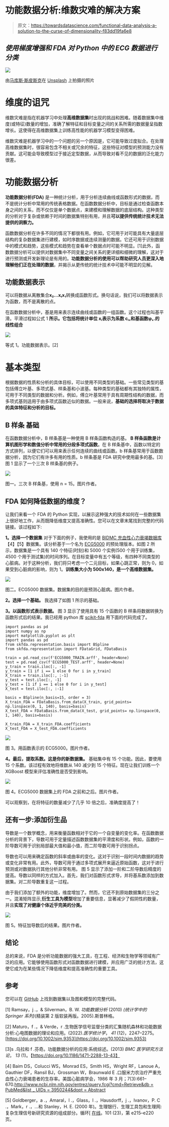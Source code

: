 # 功能数据分析:维数灾难的解决方案

> 原文：<https://towardsdatascience.com/functional-data-analysis-a-solution-to-the-curse-of-dimensionality-f83dd19fa6e8>

## *使用梯度增强和 FDA 对 Python 中的 ECG 数据进行分类*

![](img/0306c44391f44c069050dbd9d0e3c944.png)

由[马库斯·斯皮斯克](https://unsplash.com/@markusspiske?utm_source=unsplash&utm_medium=referral&utm_content=creditCopyText)在 [Unsplash](https://unsplash.com/s/photos/data-analysis?utm_source=unsplash&utm_medium=referral&utm_content=creditCopyText) 上拍摄的照片

# **维度的诅咒**

维数灾难是指在机器学习中处理**高维数据集**时出现的挑战和困难。随着数据集中维度(或特征)数量的增加，准确了解特征和目标变量之间的关系所需的数据量呈指数增长。这使得在高维数据集上训练高性能的机器学习模型变得困难。

维数灾难是机器学习中的一个问题的另一个原因是，它可能导致过度拟合。在处理高维数据集时，很容易包含不相关或冗余的特征，这些特征对模型的预测能力没有贡献。这可能会导致模型过于接近定型数据，从而导致对看不见的数据的泛化能力很差。

# 功能**数据分析**

**功能数据分析(FDA)** 是一种统计分析，用于分析连续曲线或函数形式的数据，而不是统计分析中常用的传统表格数据。在函数数据分析中，目标是通过检查函数本身之间的关系，而不仅仅是单个数据点，来建模和理解数据的底层结构。这种类型的分析对于复杂或依赖于时间的数据集特别有用，并且**可以提供传统统计技术无法提供的洞察力。**

函数数据分析在许多不同的情况下都很有用。例如，它可用于对可能具有大量底层结构的复杂数据集进行建模，如时序数据或连续测量的数据。它还可用于识别数据中的模式和趋势，这些模式和趋势在查看单个数据点时可能不明显。[1]此外，函数数据分析可以提供对数据集中不同变量之间关系的更详细和细微的理解，这对于进行预测或开发新理论是有用的。**功能数据分析的使用可以帮助研究人员更深入地理解他们正在处理的数据**，并揭示从更传统的统计技术中可能不明显的见解。

## 功能数据表示

可以将数据从离散集合**x₂…xₜx₁**转换成函数形式。换句话说，我们可以将数据表示为函数，而不是离散的点。

在函数数据分析中，基是用来表示连续曲线或函数的一组函数。这个过程也叫基平滑。平滑过程如公式 1 **所示。它包括将统计单位 xᵢ表示为系数 cᵢₛ和基函数φₛ.的线性组合**

![](img/5808172917ccfc30b8f276f556f35b89.png)

等式 1。功能数据表示。[2]

# 基本类型

根据数据的性质和分析的具体目标，可以使用不同类型的基础。一些常见类型的基包括傅立叶基、多项式基、样条基和小波基。每种类型的基础都有其独特的属性，可用于不同类型的数据和分析。例如，傅立叶基常用于具有周期性结构的数据，而多项式基则适用于由多项式函数近似的数据。一般来说，**基础的选择将取决于数据的具体特征和分析的目标。**

## **B 样条** **基础**

在函数数据分析中，B 样条基是一种使用 B 样条函数构造的基。 **B 样条函数是计算机图形学和数值分析中常用的分段多项式函数**。在 B 样条基中，函数以特定的方式排列，以便它们可以用来表示任何连续的曲线或函数。b 样条基常用于函数数据分析，因为它们有许多有用的性质。b 样条基是 FDA 研究中使用最多的基。[3]
图 1 显示了一个三次 B 样条基的例子。

![](img/4320ecfd5efde21d008887ef7d268db0.png)

图一。三次 B 样条基，使用 n = 15。图片作者。

## FDA 如何降低数据的维度？

让我们来看一个 FDA 的 Python 实现，以展示这种强大的技术如何在一些数据集上很好地工作，从而既降低维度又提高准确性。您可以在文章末尾找到完整的代码链接。该过程如下:

**1。选择一个数据集** 对于下面的例子，我使用的是 [BIDMC 充血性心力衰竭数据库](https://physionet.org/content/chfdb/1.0.0/)【4】【5】数据集。该分析基于一个名为 [ECG5000](https://timeseriesclassification.com/description.php?Dataset=ECG5000) 的预处理版本。如图 2 所示，数据集是一个具有 140 个特征(时刻)和 5000 个实例(500 个用于训练集，4500 个用于测试集)的时间序列。在目标变量中有五个等级，有四种不同类型的心脏病。对于这种分析，我们将只考虑一个二元目标，如果心跳正常，则为 0，如果受到心脏病的影响，则为 1。**训练集大小为 500x140，是一个高维数据集。**

![](img/5b1126a3cb790261436c8015f5f303e6.png)

图二。ECG5000 数据集。数据集的目的是预测心脏病。图片作者。

**2。选择一个基础。** 我选择了如图 1 所示的基础。

**3。以函数形式表示数据。** 图 3 显示了使用具有 15 个函数的 B 样条将数据转换为函数形式后的结果。我已经用 python 库 [scikit-fda](https://fda.readthedocs.io/en/latest/) 用下面的代码完成了。

```
import pandas as pd
import numpy as np
import matplotlib.pyplot as plt
import pandas as pd
from skfda.representation.basis import BSpline
from skfda.representation import FDataGrid, FDataBasis

train = pd.read_csv(f'ECG5000_TRAIN.arff', header=None)
test = pd.read_csv(f'ECG5000_TEST.arff', header=None)
y_train = train.iloc[:, -1]
y_train = [1 if i == 1 else 0 for i in y_train]
X_train = train.iloc[:, :-1]
y_test = test.iloc[:, -1]
y_test = [1 if i == 1 else 0 for i in y_test]
X_test = test.iloc[:, :-1]

basis = BSpline(n_basis=15, order = 3)
X_train_FDA = FDataBasis.from_data(X_train, grid_points= np.linspace(0, 1, 140), basis=basis)
X_test_FDA = FDataBasis.from_data(X_test, grid_points= np.linspace(0, 1, 140), basis=basis)

X_train_FDA = X_train_FDA.coefficients
X_test_FDA = X_test_FDA.coefficients
```

![](img/96588ffcd3959b18b6ea72bb030ac0ee.png)

图 3。用函数表示的 ECG5000。图片作者。

**4。最后，提取系数。这是你的新数据集。** 基础集中有 15 个功能。因此，要使用 15 个系数。该过程有效地将维数从 140 减少到 15 个特征。现在让我们训练一个 XGBoost 模型来评估准确性是否受到影响。

![](img/41b8a4c899d99346d7b401d418ac2859.png)

图 4。ECG5000 数据集上的 FDA 之前和之后。图片作者。

可以观察到，在将特征的数量减少了几乎 10 倍之后，准确度提高了！

## 还有一步:添加衍生品

导数是一个数学概念，用来衡量函数相对于它的一个自变量的变化率。在函数数据分析的背景下，导数可用于定量描述函数数据集的平滑度和形状。例如，函数的一阶导数可用于识别局部最大值和最小值，而二阶导数可用于识别拐点。

导数也可以用来确定函数的斜率或曲率的变化。这对于识别一段时间内数据的趋势或变化非常有用。此外，导数可用于通过多项式展开来逼近原始函数，这对于进行预测或对数据执行其他分析非常有用。
图 5 显示了添加一阶和二阶导数后精度的提高。导数以同样的方式加入。首先，我们对函数形式求导，并将基系数添加到数据集。对二阶导数重复这一过程。

由于我们添加了额外的功能，维度增加了。然而，它还不到原始数据集的三分之一。混淆矩阵显示,**衍生工具为模型**增加了重要信息，显著减少了假阴性的数量，并且**实现了对健康个体近乎完美的分类。**

![](img/93a56bd694d9bfa7d60a03e2b7fd03ff.png)

图 5。特征加导数后的结果。图片作者。

## 结论

总的来说，FDA 是分析功能数据的强大工具，在工程、经济和生物学等领域有广泛的应用。它能够使用函数形式对函数数据进行建模，并应用广泛的统计方法，这使它成为在某些情况下降低维度和提高准确性的重要工具。

## 参考

您可以在 [GitHub](https://github.com/reese3222/fda-ecg5000/blob/main/fda-ecg5000.ipynb) 上找到数据集以及图和模型的完整代码。

[1] Ramsay，j .，& Silverman，B. W. *功能数据分析* (2010) *(统计学中的 Springer 系列)*(精装第 2 版软装再版。2005).斯普林格。

[2] Maturo，f .，& Verde，r .生物医学信号监督分类的汇集随机森林和功能数据分析:心电图数据的理论和应用。(2022).*医学统计学*， *41* (12)，2247–2275。[https://doi.org/10.1002/sim.9353](https://doi.org/10.1002/sim.9353)

[3]s .乌拉和 f .芬奇。功能数据分析的应用:系统综述。(2013) *BMC 医学研究方法论*， *13* (1)。【https://doi.org/10.1186/1471-2288-13-43】

[4] Baim DS，Colucci WS，Monrad ES，Smith HS，Wright RF，Lanoue A，Gauthier DF，Ransil BJ，Grossman W，Braunwald E .口服米力农治疗严重充血性心力衰竭患者的生存率。美国心脏病学会，1986 年 3 月；7(3):661–670.[http://www.ncbi.nlm.nih.gov/entrez/query.fcgi?cmd=Retrieve&db = PubMed&list _ UIDs = 3950244&dopt = Abstract](http://www.ncbi.nlm.nih.gov/entrez/query.fcgi?cmd=Retrieve&db=PubMed&list_uids=3950244&dopt=Abstract)

[5] Goldberger，a .，Amaral，l .，Glass，l .，Hausdorff，j .，Ivanov，P. C .，Mark，r .，…和 Stanley，H. E. (2000 年)。生理银行、生理工具包和生理网:复杂生理信号新研究资源的组成部分。循环[ [在线](https://physionet.org/)。101 (23)，第 e215–e220 页。